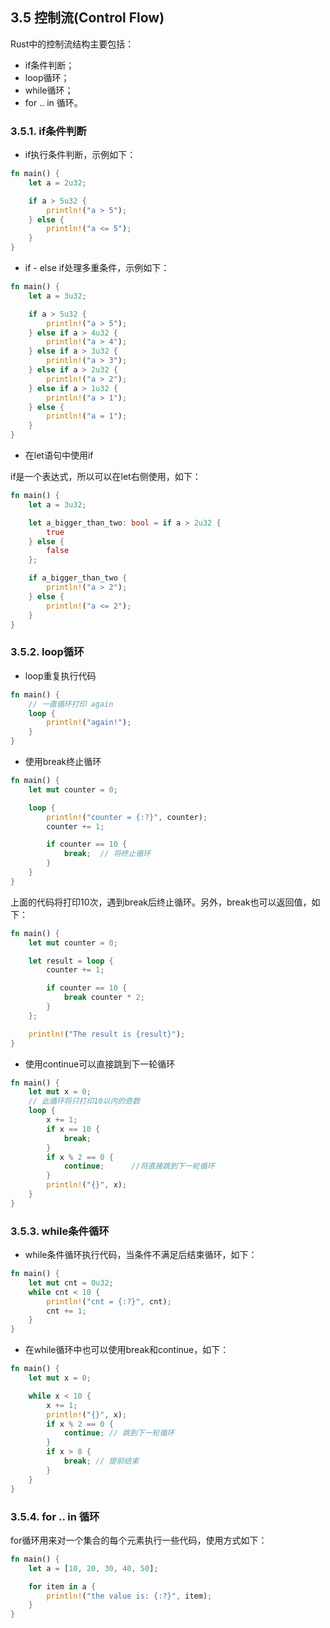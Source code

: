 ## 3.5 控制流(Control Flow)

Rust中的控制流结构主要包括：

- if条件判断；
- loop循环；
- while循环；
- for .. in 循环。

### 3.5.1. if条件判断

- if执行条件判断，示例如下：
```Rust
fn main() {
    let a = 2u32;

    if a > 5u32 {
        println!("a > 5");
    } else {
        println!("a <= 5");
    }
}
```

- if - else if处理多重条件，示例如下：
```Rust
fn main() {
    let a = 3u32;

    if a > 5u32 {
        println!("a > 5");
    } else if a > 4u32 {
        println!("a > 4");
    } else if a > 3u32 {
        println!("a > 3");
    } else if a > 2u32 {
        println!("a > 2");
    } else if a > 1u32 {
        println!("a > 1");
    } else {
        println!("a = 1");
    }
}
```

- 在let语句中使用if

if是一个表达式，所以可以在let右侧使用，如下：
```Rust
fn main() {
    let a = 3u32;

    let a_bigger_than_two: bool = if a > 2u32 {
        true
    } else {
        false
    };

    if a_bigger_than_two {
        println!("a > 2");
    } else {
        println!("a <= 2");
    }
}
```

### 3.5.2. loop循环

- loop重复执行代码
```Rust
fn main() {
    // 一直循环打印 again
    loop {
        println!("again!");
    }
}
```

- 使用break终止循环
```Rust
fn main() {
    let mut counter = 0;

    loop {
        println!("counter = {:?}", counter);
        counter += 1;

        if counter == 10 {
            break;  // 将终止循环
        }
    }
}
```
上面的代码将打印10次，遇到break后终止循环。另外，break也可以返回值，如下：
```Rust
fn main() {
    let mut counter = 0;

    let result = loop {
        counter += 1;

        if counter == 10 {
            break counter * 2;
        }
    };

    println!("The result is {result}");
}
```

- 使用continue可以直接跳到下一轮循环
```Rust
fn main() {
    let mut x = 0;
    // 此循环将只打印10以内的奇数
    loop {
        x += 1;
        if x == 10 {
            break;
        }
        if x % 2 == 0 {
            continue;      //将直接跳到下一轮循环
        }
        println!("{}", x);
    }
}
```

### 3.5.3. while条件循环
- while条件循环执行代码，当条件不满足后结束循环，如下：
```Rust
fn main() {
    let mut cnt = 0u32;
    while cnt < 10 {
        println!("cnt = {:?}", cnt);
        cnt += 1;
    }
}
```

- 在while循环中也可以使用break和continue，如下：
```Rust
fn main() {
    let mut x = 0;

    while x < 10 {
        x += 1;
        println!("{}", x);
        if x % 2 == 0 {
            continue; // 跳到下一轮循环
        }
        if x > 8 {
            break; // 提前结束
        }
    }
}
```

### 3.5.4. for .. in 循环

for循环用来对一个集合的每个元素执行一些代码，使用方式如下：
```Rust
fn main() {
    let a = [10, 20, 30, 40, 50];

    for item in a {
        println!("the value is: {:?}", item);
    }
}
```
